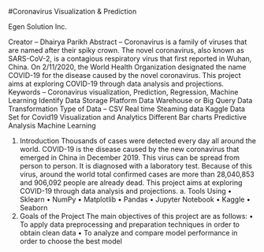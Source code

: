 
#Coronavirus Visualization & Prediction

Egen Solution Inc.

Creator – Dhairya Parikh
Abstract – Coronavirus is a family of viruses that are named after their spiky crown. The novel coronavirus, also known as SARS-CoV-2, is a contagious respiratory virus that first reported in Wuhan, China. On 2/11/2020, the World Health Organization designated the name COVID-19 for the disease caused by the novel coronavirus. This project aims at exploring COVID-19 through data analysis and projections.
Keywords – Coronavirus visualization, Prediction, Regression, Machine Learning
Identify Data Storage Platform
Data Warehouse or Big Query
Data Transformation
Type of Data – CSV
Real time Steaming data
Kaggle Data Set for Covid19
Visualization and Analytics
Different Bar charts
Predictive Analysis
Machine Learning
1. Introduction
Thousands of cases were detected every day all around the world. COVID-19 is the disease caused by the new coronavirus that emerged in China in December 2019. This virus can be spread from person to person. It is diagnosed with a laboratory test. Because of this virus, around the world total confirmed cases are more than 28,040,853 and 906,092 people are already dead. This project aims at exploring COVID-19 through data analysis and projections.
a. Tools Using
• Sklearn
• NumPy
• Matplotlib
• Pandas
• Jupyter Notebook
• Kaggle
• Seaborn
2. Goals of the Project
The main objectives of this project are as follows:
• To apply data preprocessing and preparation techniques in order to obtain clean data
• To analyze and compare model performance in order to choose the best model
